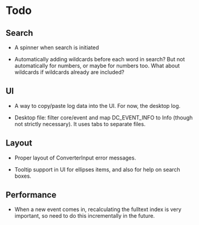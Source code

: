 # Todo

## Search

- A spinner when search is initiated

- Automatically adding wildcards before each word in search? But not
  automatically for numbers, or maybe for numbers too. What about wildcards if
  wildcards already are included?

## UI

- A way to copy/paste log data into the UI. For now, the desktop log.

- Desktop file: filter core/event and map DC_EVENT_INFO to Info (though not
  strictly necessary). It uses tabs to separate files.

## Layout

- Proper layout of ConverterInput error messages.

- Tooltip support in UI for ellipses items, and also for help
  on search boxes.

## Performance

- When a new event comes in, recalculating the fulltext index is very
  important, so need to do this incrementally in the future.
